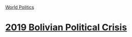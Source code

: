 [World Politics](../World%20Politics)
# [2019 Bolivian Political Crisis](2019%20Bolivian%20Political%20Crisis)
